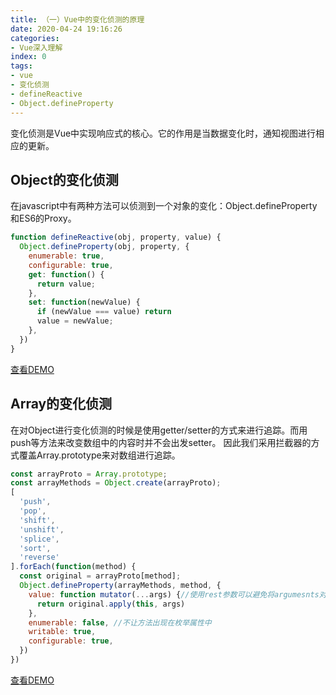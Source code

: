 ```yaml
---
title: （一）Vue中的变化侦测的原理
date: 2020-04-24 19:16:26
categories:
- Vue深入理解
index: 0
tags:
- vue
- 变化侦测
- defineReactive
- Object.defineProperty
---
```


变化侦测是Vue中实现响应式的核心。它的作用是当数据变化时，通知视图进行相应的更新。

<!--more-->

## Object的变化侦测
在javascript中有两种方法可以侦测到一个对象的变化：Object.defineProperty和ES6的Proxy。
``` javascript
function defineReactive(obj, property, value) {
  Object.defineProperty(obj, property, {
    enumerable: true,
    configurable: true,
    get: function() {
      return value;
    },
    set: function(newValue) {
      if (newValue === value) return
      value = newValue;
    },
  })
}
```
[查看DEMO](/demo/vue%E6%B7%B1%E5%85%A5%E7%90%86%E8%A7%A3/Vue%E4%B8%AD%E7%9A%84%E5%8F%98%E5%8C%96%E4%BE%A6%E6%B5%8B%E7%9A%84%E5%8E%9F%E7%90%861.html)

## Array的变化侦测
在对Object进行变化侦测的时候是使用getter/setter的方式来进行追踪。而用push等方法来改变数组中的内容时并不会出发setter。
因此我们采用拦截器的方式覆盖Array.prototype来对数组进行追踪。
``` javascript
const arrayProto = Array.prototype;
const arrayMethods = Object.create(arrayProto);
[
  'push',
  'pop',
  'shift',
  'unshift',
  'splice',
  'sort',
  'reverse'
].forEach(function(method) {
  const original = arrayProto[method];
  Object.defineProperty(arrayMethods, method, {
    value: function mutator(...args) {//使用rest参数可以避免将argumesnts对象转换为数组
      return original.apply(this, args)
    },
    enumerable: false, //不让方法出现在枚举属性中
    writable: true,
    configurable: true,
  })
})
```
[查看DEMO](/demo/vue%E6%B7%B1%E5%85%A5%E7%90%86%E8%A7%A3/Vue%E4%B8%AD%E7%9A%84%E5%8F%98%E5%8C%96%E4%BE%A6%E6%B5%8B%E7%9A%84%E5%8E%9F%E7%90%862.html)